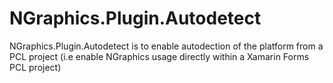 # NGraphics.Plugin.Autodetect
NGraphics.Plugin.Autodetect is to enable autodection of the platform from a PCL project (i.e enable NGraphics usage directly within a Xamarin Forms PCL project)

